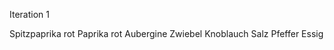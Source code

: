 Iteration 1

  Spitzpaprika rot
  Paprika rot
  Aubergine
  Zwiebel
  Knoblauch
  Salz 
  Pfeffer
  Essig
